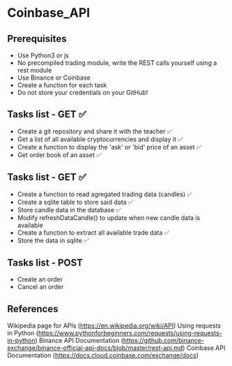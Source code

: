 # Coinbase_API

## Prerequisites
- Use Python3 or js
- No precompiled trading module, write the REST calls yourself using a rest module
- Use Binance or Coinbase
- Create a function for each task
- Do not store your credentials on your GitHub!



## Tasks list - GET  ✅
 - Create a git repository and share it with the teacher ✅ 
 - Get a list of all available cryptocurrencies and display it ✅ 
 - Create a function to display the 'ask' or 'bid' price of an asset ✅ 
 - Get order book of an asset ✅ 



## Tasks list - GET  ✅
 - Create a function to read agregated trading data (candles)  ✅
 - Create a sqlite table to store said data ✅
 - Store candle data in the database ✅
 - Modify refreshDataCandle() to update when new candle data is available 
 - Create a function to extract all available trade data ✅
 - Store the data in sqlite ✅



## Tasks list - POST
 - Create an order 
 - Cancel an order 



## References
Wikipedia page for APIs (https://en.wikipedia.org/wiki/API) 
Using requests in Python (https://www.pythonforbeginners.com/requests/using-requests-in-python)
Binance API Documentation (https://github.com/binance-exchange/binance-official-api-docs/blob/master/rest-api.md) 
Coinbase API Documentation (https://docs.cloud.coinbase.com/exchange/docs) 

